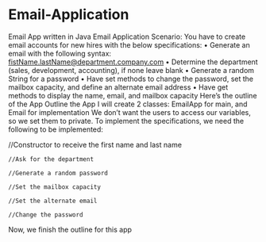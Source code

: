 # Email-Application
Email App written in Java
Email Application
Scenario: You have to create email accounts for new hires with the below specifications:
•	Generate an email with the following syntax: fistName.lastName@department.company.com
•	Determine the department (sales, development, accounting), if none leave blank
•	Generate a random String for a password
•	Have set methods to change the password, set the mailbox capacity, and define an alternate email address
•	Have get methods to display the name, email, and mailbox capacity
Here’s the outline of the App
Outline the App
I will create 2 classes: EmailApp for main, and Email for implementation
We don’t want the users to access our variables, so we set them to private. 
To implement the specifications, we need the following to be implemented:
 
//Constructor to receive the first name and last name
	
	//Ask for the department
	
	//Generate a random password
	
	//Set the mailbox capacity
	
	//Set the alternate email
	
	//Change the password

Now, we finish the outline for this app

